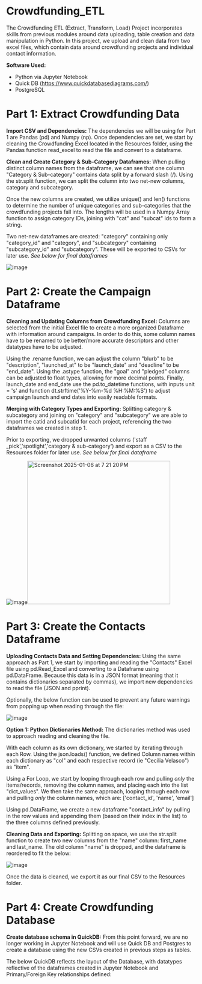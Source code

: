 # Crowdfunding_ETL

The Crowdfunding ETL (Extract, Transform, Load) Project incorporates skills from previous modules around data uploading, table creation and data manipulation in Python. In this project, we upload and clean data from two excel files, which contain data around crowdfunding projects and individual contact information. 

**Software Used:**

- Python via Jupyter Notebook
- Quick DB (https://www.quickdatabasediagrams.com/)
- PostgreSQL

# Part 1: Extract Crowdfunding Data
**Import CSV and Dependencies:**
The dependencies we will be using for Part 1 are Pandas (pd) and Numpy (np).
Once dependencies are set, we start by cleaning the Crowdfunding Excel located in the Resources folder, using the Pandas function read_excel to read the file and convert to a dataframe.

**Clean and Create Category & Sub-Category Dataframes:**
When pulling distinct column names from the dataframe, we can see that one column "Category & Sub-category" contains data split by a forward slash (/). Using the str.split function, we can split the column into two net-new columns, category and subcategory. 

Once the new columns are created, we utilize unique() and len() functions to determine the number of unique categories and sub-categories that the crowdfunding projects fall into. The lengths will be used in a Numpy Array function to assign category IDs, joining with "cat" and "subcat" ids to form a string.

Two net-new dataframes are created: "category" containing only "category_id" and "category", and "subcategory" containing "subcategory_id" and "subcategory". These will be exported to CSVs for later use. _See below for final dataframes_

![image](https://github.com/user-attachments/assets/772d376c-2059-4245-9b44-600f0e0163fd)


# Part 2: Create the Campaign Dataframe
**Cleaning and Updating Columns from Crowdfunding Excel:** 
Columns are selected from the initial Excel file to create a more organized Dataframe with information around campaigns. In order to do this, some column names have to be renamed to be better/more accurate descriptors and other datatypes have to be adjusted.

Using the .rename function, we can adjust the column "blurb" to be "description", "launched_at" to be "launch_date" and "deadline" to be "end_date". 
Using the .astype function, the "goal" and "pledged" columns can be adjusted to float types, allowing for more decimal points.
Finally, launch_date and end_date use the pd.to_datetime functions, with inputs unit = 's' and function dt.strftime('%Y-%m-%d %H:%M:%S') to adjust campaign launch and end dates into easily readable formats. 

**Merging with Category Types and Exporting:**
Splitting category & subcategory and joining on "category" and "subcategory" we are able to import the catid and subcatid for each project, referencing the two dataframes we created in step 1. 

Prior to exporting, we dropped unwanted columns ('staff _pick','spotlight','category & sub-category') and export as a CSV to the Resources folder for later use. _See below for final dataframe_

![image](https://github.com/user-attachments/assets/307e7436-a301-4493-87b2-183eb80be854)<img width="380" alt="Screenshot 2025-01-06 at 7 21 20 PM" src="https://github.com/user-attachments/assets/dfe10d7e-4162-4196-83b8-535b5bd22d8a" />


# Part 3: Create the Contacts Dataframe
**Uploading Contacts Data and Setting Dependencies:**
Using the same approach as Part 1, we start by importing and reading the "Contacts" Excel file using pd.Read_Excel and converting to a Dataframe using pd.DataFrame. Because this data is in a JSON format (meaning that it contains dictionaries separated by commas), we import new dependencies to read the file (JSON and pprint).

Optionally, the below function can be used to prevent any future warnings from popping up when reading through the file:

![image](https://github.com/user-attachments/assets/9a51f760-067e-4f74-9222-551effc11ce5)

**Option 1: Python Dictionaries Method:**
The dictionaries method was used to approach reading and cleaning the file.

With each column as its own dictionary, we started by iterating through each Row. Using the json.loads() function, we defined Column names within each dictionary as "col" and each respective record (ie "Cecilia Velasco") as "item". 

Using a For Loop, we start by looping through each row and pulling _only_ the items/records, removing the column names, and placing each into the list "dict_values". We then take the same approach, looping through each row and pulling _only_ the column names, which are: ['contact_id', 'name', 'email']

Using pd.DataFrame, we create a new dataframe "contact_info" by pulling in the row values and appending them (based on their index in the list) to the three columns defined previously.

**Cleaning Data and Exporting:**
Splitting on space, we use the str.split function to create two new columns from the "name" column: first_name and last_name. The old column "name" is dropped, and the dataframe is reordered to fit the below: 

![image](https://github.com/user-attachments/assets/bb04cc00-40bc-4b53-b19b-9e98ac03dbf7)

Once the data is cleaned, we export it as our final CSV to the Resources folder.


# Part 4: Create Crowdfunding Database
**Create database schema in QuickDB:**
From this point forward, we are no longer working in Jupyter Notebook and will use Quick DB and Postgres to create a database using the new CSVs created in previous steps as tables. 

The below QuickDB reflects the layout of the Database, with datatypes reflective of the dataframes created in Jupyter Notebook and Primary/Foreign Key relationships defined:









